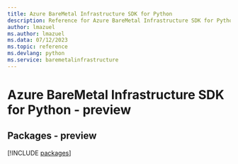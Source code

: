```yaml
---
title: Azure BareMetal Infrastructure SDK for Python
description: Reference for Azure BareMetal Infrastructure SDK for Python
author: lmazuel
ms.author: lmazuel
ms.data: 07/12/2023
ms.topic: reference
ms.devlang: python
ms.service: baremetalinfrastructure
---
```

# Azure BareMetal Infrastructure SDK for Python - preview
## Packages - preview
[!INCLUDE [packages](baremetal-infrastructure-index.md)]